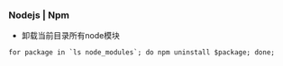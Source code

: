 ### Nodejs | Npm

- 卸载当前目录所有node模块
````
for package in `ls node_modules`; do npm uninstall $package; done;
````